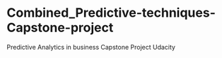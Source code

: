 # Combined_Predictive-techniques-Capstone-project
Predictive Analytics in business Capstone Project Udacity
